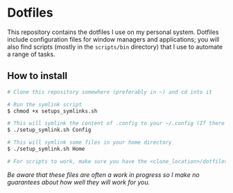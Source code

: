 # Dotfiles

This repository contains the dotfiles I use on my personal system. Dotfiles include configuration files for window managers and applications; you will also find scripts (mostly in the `scripts/bin` directory) that I use to automate a range of tasks.

## How to install

```sh
# Clone this repository somewhere (preferably in ~) and cd into it

# Run the symlink script
$ chmod +x setups_symlinks.sh

# This will symlink the content of .config to your ~/.config (If there are any folders that already exist, you will need to backup/remove them somewhere else manually and rerun the script)
$ ./setup_symlink.sh Config

# This will symlink some files in your home directory
$ ./setup_symlink.sh Home

# For scripts to work, make sure you have the <clone_location>/dotfiles/scripts/bin folder added to your $PATH
```

_Be aware that these files are often a work in progress so I make no guarantees about how well they will work for you._
